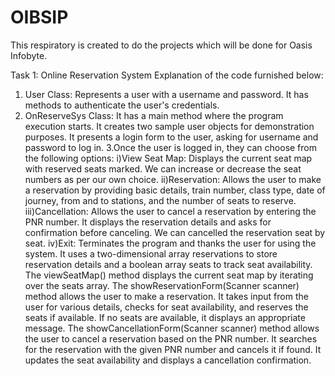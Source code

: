 # OIBSIP
This respiratory is created to do the projects which will be done for Oasis Infobyte.  

Task 1: Online Reservation System
Explanation of the code furnished below:
1. User Class: Represents a user with a username and password. It has methods to authenticate the user's credentials.
2. OnReserveSys Class:
It has a main method where the program execution starts.
It creates two sample user objects for demonstration purposes.
It presents a login form to the user, asking for username and password to log in.
3.Once the user is logged in, they can choose from the following options:
i)View Seat Map: Displays the current seat map with reserved seats marked. We can increase or decrease the seat numbers as per our own choice.
ii)Reservation: Allows the user to make a reservation by providing basic details, train number, class type, date of journey, from and to stations, and the number of seats to reserve.
iii)Cancellation: Allows the user to cancel a reservation by entering the PNR number. It displays the reservation details and asks for confirmation before canceling. We can cancelled the reservation seat by seat.
iv)Exit: Terminates the program and thanks the user for using the system.
It uses a two-dimensional array reservations to store reservation details and a boolean array seats to track seat availability.
The viewSeatMap() method displays the current seat map by iterating over the seats array.
The showReservationForm(Scanner scanner) method allows the user to make a reservation. It takes input from the user for various details, checks for seat availability, and reserves the seats if available. If no seats are available, it displays an appropriate message.
The showCancellationForm(Scanner scanner) method allows the user to cancel a reservation based on the PNR number. It searches for the reservation with the given PNR number and cancels it if found. It updates the seat availability and displays a cancellation confirmation.

